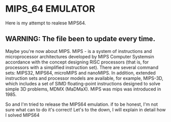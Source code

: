 # MIPS_64 EMULATOR
Here is my attempt to realese MIPS64.
## WARNING: The file been to update every time.

Maybe you're now about MIPS. MIPS - is a system of instructions and microprocessor architectures developed by MIPS Computer Systemsin accordance with the concept designing RISC processors (that is, for processors with a simplified instruction set). There are several command sets: MIPS32, MIPS64, microMIPS and nanoMIPS. In addition, extended instruction sets and processor models are available, for example, MIPS-3D, which includes a set of SIMD floating-point instructions designed to solve simple 3D problems, MDMX (MaDMaX). MIPS was mips was introduced in 1985.

So and I'm tried to release the MIPS64 emulation. if to be honest, I'm not sure what can to do it's correct! Let's to the down, I will explain in detail how I solved MIPS64
